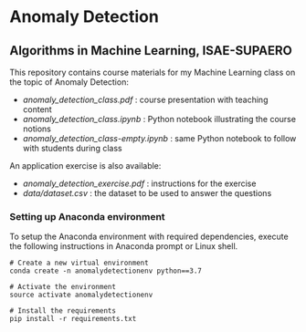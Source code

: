 # Anomaly Detection

## Algorithms in Machine Learning, ISAE-SUPAERO

This repository contains course materials for my Machine Learning class on the topic of Anomaly Detection:
- <em>anomaly_detection_class.pdf</em> : course presentation with teaching content
- <em>anomaly_detection_class.ipynb</em> : Python notebook illustrating the course notions
- <em>anomaly_detection_class-empty.ipynb</em> : same Python notebook to follow with students during class

An application exercise is also available:
- <em>anomaly_detection_exercise.pdf</em> : instructions for the exercise
- <em>data/dataset.csv</em> : the dataset to be used to answer the questions

### Setting up Anaconda environment

To setup the Anaconda environment with required dependencies, execute the following instructions in Anaconda prompt or Linux shell.

```shell
# Create a new virtual environment
conda create -n anomalydetectionenv python==3.7

# Activate the environment
source activate anomalydetectionenv

# Install the requirements
pip install -r requirements.txt
```
